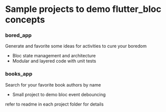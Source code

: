 ﻿# Sample projects to demo flutter_bloc concepts  
 ### bored_app 
 Generate and favorite some ideas for activities to cure your boredom
 - Bloc state management and architecture
 - Modular and layered code with unit tests
 
 ### books_app
 Search for your favorite book authors by name
 - Small project to demo bloc event debouncing
 
 
 refer to readme in each project folder for details 

